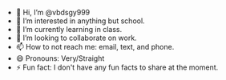 - 👋 Hi, I’m @vbdsgy999
- 👀 I’m interested in anything but school.
- 🌱 I’m currently learning in class.
- 💞️ I’m looking to collaborate on work.
- 📫 How to not reach me: email, text, and phone.
- 😄 Pronouns: Very/Straight
- ⚡ Fun fact: I don't have any fun facts to share at the moment.

<!---
vbdsgy999/vbdsgy999 is a ✨ special ✨ repository because its `README.md` (this file) appears on your GitHub profile.
You can click the Preview link to take a look at your changes.
--->
